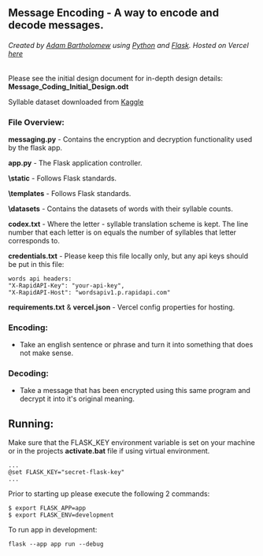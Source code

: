 ## Message Encoding - A way to encode and decode messages.
###### Created by [Adam Bartholomew](https://www.linkedin.com/in/adam-bartholomew/) using [Python](https://www.python.org/) and [Flask](https://flask.palletsprojects.com/en/2.3.x/). Hosted on Vercel [here](https://encode-message.vercel.app/)

Please see the initial design document for in-depth design details: __Message_Coding_Initial_Design.odt__

Syllable dataset downloaded from [Kaggle](https://www.kaggle.com/datasets/schwartstack/english-phonetic-and-syllable-count-dictionary?resource=download)

### File Overview:
__messaging.py__ - Contains the encryption and decryption functionality used by the flask app.

__app.py__ - The Flask application controller.

__\static__ - Follows Flask standards.

__\templates__ - Follows Flask standards.

__\datasets__ - Contains the datasets of words with their syllable counts.

__codex.txt__ - Where the letter - syllable translation scheme is kept. The line number that each letter is on equals the number of syllables that letter corresponds to.

__credentials.txt__ - Please keep this file locally only, but any api keys should be put in this file:

    words api headers:
    "X-RapidAPI-Key": "your-api-key",
    "X-RapidAPI-Host": "wordsapiv1.p.rapidapi.com"

__requirements.txt__ & __vercel.json__ - Vercel config properties for hosting.

### Encoding:
- Take an english sentence or phrase and turn it into something that does not make sense.

### Decoding:
- Take a message that has been encrypted using this same program and decrypt it into it's original meaning.

## Running:
Make sure that the FLASK_KEY environment variable is set on your machine or in the projects **activate.bat** file if using virtual environment.

    ...
    @set FLASK_KEY="secret-flask-key"
    ...

Prior to starting up please execute the following 2 commands:
    
    $ export FLASK_APP=app
    $ export FLASK_ENV=development

To run app in development:

    flask --app app run --debug
